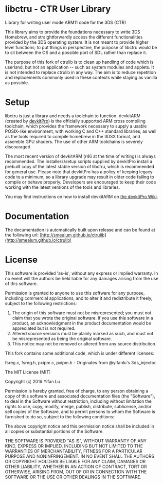 # libctru - CTR User Library

Library for writing user mode ARM11 code for the 3DS (CTR)

This library aims to provide the foundations necessary to write 3DS Homebrew, and straightforwardly access the different functionalities provided by the 3DS operating system.
It is not meant to provide higher level functions; to put things in perspective, the purpose of libctru would be to sit between the OS and a possible port of SDL rather than replace it.

The purpose of this fork of ctrulib is to clean up handling of code which is userland, but not an application -- such as system modules and applets.
It is not intended to replace ctrulib in any way. The aim is to reduce repetition and replacements commonly used in these contexts while staying as vanilla as possible.

# Setup

libctru is just a library and needs a toolchain to function. devkitARM (created by [devkitPro](http://devkitpro.org)) is the officially supported ARM cross compiling toolchain, which provides the framework necessary to supply a usable POSIX-like environment, with working C and C++ standard libraries; as well as the tools required to compile homebrew in the 3DSX format, and assemble GPU shaders. The use of other ARM toolchains is severely discouraged.

The most recent version of devkitARM (r46 at the time of writing) is always recommended. The installers/setup scripts supplied by devkitPro install a prebuilt copy of the latest stable version of libctru, which is recommended for general use. Please note that devkitPro has a policy of keeping legacy code to a minimum, so a library upgrade may result in older code failing to compile or behave properly. Developers are encouraged to keep their code working with the latest versions of the tools and libraries.

You may find instructions on how to install devkitARM on [the devkitPro Wiki](http://devkitpro.org/wiki/Getting_Started).

# Documentation

The documentation is automatically built upon release and can be found at the following url: [http://smealum.github.io/ctrulib](http://smealum.github.io/ctrulib)

# License

  This software is provided 'as-is', without any express or implied
  warranty.  In no event will the authors be held liable for any
  damages arising from the use of this software.

  Permission is granted to anyone to use this software for any
  purpose, including commercial applications, and to alter it and
  redistribute it freely, subject to the following restrictions:

  1. The origin of this software must not be misrepresented; you
     must not claim that you wrote the original software. If you use
     this software in a product, an acknowledgment in the product
     documentation would be appreciated but is not required.
  2. Altered source versions must be plainly marked as such, and
     must not be misrepresented as being the original software.
  3. This notice may not be removed or altered from any source
     distribution.

This fork contains some additional code, which is under different licenses:

fsreg.c, fsreg.h, pxipm.c, pxipm.h - Originates from @yifanlu's 3ds_injector.

The MIT License (MIT)

Copyright (c) 2016 Yifan Lu

Permission is hereby granted, free of charge, to any person obtaining a copy
of this software and associated documentation files (the "Software"), to deal
in the Software without restriction, including without limitation the rights
to use, copy, modify, merge, publish, distribute, sublicense, and/or sell
copies of the Software, and to permit persons to whom the Software is
furnished to do so, subject to the following conditions:

The above copyright notice and this permission notice shall be included in all
copies or substantial portions of the Software.

THE SOFTWARE IS PROVIDED "AS IS", WITHOUT WARRANTY OF ANY KIND, EXPRESS OR
IMPLIED, INCLUDING BUT NOT LIMITED TO THE WARRANTIES OF MERCHANTABILITY,
FITNESS FOR A PARTICULAR PURPOSE AND NONINFRINGEMENT. IN NO EVENT SHALL THE
AUTHORS OR COPYRIGHT HOLDERS BE LIABLE FOR ANY CLAIM, DAMAGES OR OTHER
LIABILITY, WHETHER IN AN ACTION OF CONTRACT, TORT OR OTHERWISE, ARISING FROM,
OUT OF OR IN CONNECTION WITH THE SOFTWARE OR THE USE OR OTHER DEALINGS IN THE
SOFTWARE.
